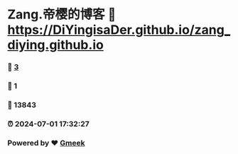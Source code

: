# Zang.帝樱的博客 :link: https://DiYingisaDer.github.io/zang_diying.github.io 
### :page_facing_up: [3](https://DiYingisaDer.github.io/zang_diying.github.io/tag.html) 
### :speech_balloon: 1 
### :hibiscus: 13843 
### :alarm_clock: 2024-07-01 17:32:27 
### Powered by :heart: [Gmeek](https://github.com/Meekdai/Gmeek)
